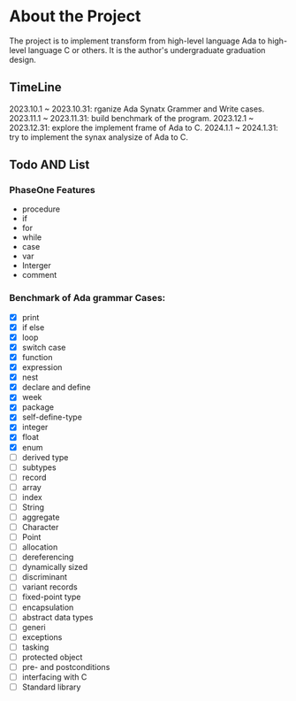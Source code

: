 # About the Project
The project is to implement transform from high-level language Ada to high-level language C or others. It is the author's undergraduate graduation design.

## TimeLine

2023.10.1 ~ 2023.10.31: rganize Ada Synatx Grammer and Write cases.
2023.11.1 ~ 2023.11.31: build benchmark of the program.
2023.12.1 ~ 2023.12.31: explore the implement frame of Ada to C.
2024.1.1 ~ 2024.1.31: try to implement the synax analysize of Ada to C.

## Todo AND List

### PhaseOne Features

- procedure
- if
- for 
- while
- case
- var
- Interger
- comment

### Benchmark of Ada grammar Cases:
- [x] print
- [x] if else
- [x] loop
- [x] switch case
- [x] function
- [x] expression
- [x] nest
- [x] declare and define
- [x] week
- [x] package
- [x] self-define-type
- [x] integer
- [x] float
- [x] enum
- [ ] derived type
- [ ] subtypes
- [ ] record
- [ ] array
- [ ] index
- [ ] String
- [ ] aggregate
- [ ] Character
- [ ] Point
- [ ] allocation
- [ ] dereferencing
- [ ] dynamically sized
- [ ] discriminant
- [ ] variant records
- [ ] fixed-point type
- [ ] encapsulation
- [ ] abstract data types
- [ ] generi
- [ ] exceptions
- [ ] tasking
- [ ] protected object
- [ ] pre- and postconditions
- [ ] interfacing with C
- [ ] Standard library
